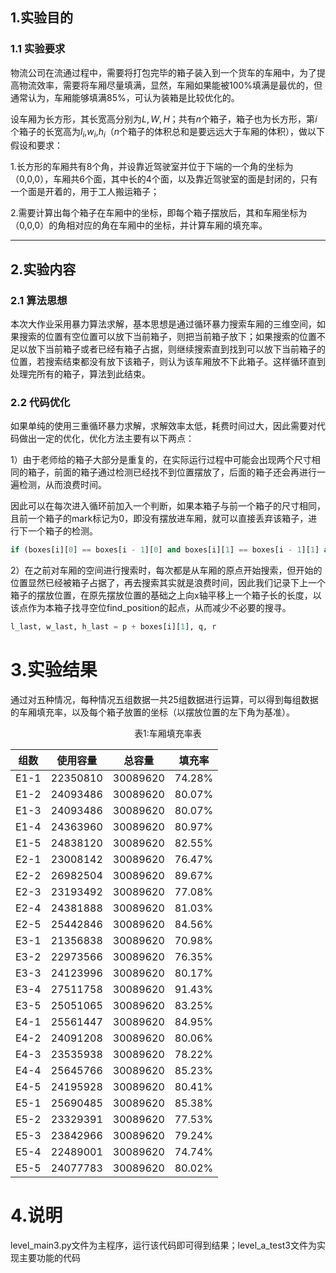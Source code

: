 ## 1.实验目的

### 1.1 实验要求

物流公司在流通过程中，需要将打包完毕的箱子装入到一个货车的车厢中，为了提高物流效率，需要将车厢尽量填满，显然，车厢如果能被100%填满是最优的，但通常认为，车厢能够填满85%，可认为装箱是比较优化的。

设车厢为长方形，其长宽高分别为$L,W,H$；共有$n$个箱子，箱子也为长方形，第$i$个箱子的长宽高为$l_i$,$w_i$,$h_i$（$n$个箱子的体积总和是要远远大于车厢的体积），做以下假设和要求：

1.长方形的车厢共有8个角，并设靠近驾驶室并位于下端的一个角的坐标为（0,0,0），车厢共6个面，其中长的4个面，以及靠近驾驶室的面是封闭的，只有一个面是开着的，用于工人搬运箱子；

2.需要计算出每个箱子在车厢中的坐标，即每个箱子摆放后，其和车厢坐标为（0,0,0）的角相对应的角在车厢中的坐标，并计算车厢的填充率。

<div style="page-break-after:always;"></div>

---

## 2.实验内容

### 2.1 算法思想

本次大作业采用暴力算法求解，基本思想是通过循环暴力搜索车厢的三维空间，如果搜索的位置有空位置可以放下当前箱子，则把当前箱子放下；如果搜索的位置不足以放下当前箱子或者已经有箱子占据，则继续搜索直到找到可以放下当前箱子的位置，若搜索结束都没有放下该箱子，则认为该车厢放不下此箱子。这样循环直到处理完所有的箱子，算法到此结束。

### 2.2 代码优化

如果单纯的使用三重循环暴力求解，求解效率太低，耗费时间过大，因此需要对代码做出一定的优化，优化方法主要有以下两点：

1）由于老师给的箱子大部分是重复的，在实际运行过程中可能会出现两个尺寸相同的箱子，前面的箱子通过检测已经找不到位置摆放了，后面的箱子还会再进行一遍检测，从而浪费时间。

因此可以在每次进入循环前加入一个判断，如果本箱子与前一个箱子的尺寸相同，且前一个箱子的mark标记为0，即没有摆放进车厢，就可以直接丢弃该箱子，进行下一个箱子的检测。

```python
if (boxes[i][0] == boxes[i - 1][0] and boxes[i][1] == boxes[i - 1][1] and boxes[i][2] == boxes[i - 1][2] and mark[i - 1] == 0):
```

2）在之前对车厢的空间进行搜索时，每次都是从车厢的原点开始搜索，但开始的位置显然已经被箱子占据了，再去搜索其实就是浪费时间，因此我们记录下上一个箱子的摆放位置，在原先摆放位置的基础之上向x轴平移上一个箱子长的长度，以该点作为本箱子找寻空位find_position的起点，从而减少不必要的搜寻。

```python
l_last, w_last, h_last = p + boxes[i][1], q, r
```

<div style="page-break-after:always;"></div>

# 3.实验结果

通过对五种情况，每种情况五组数据一共25组数据进行运算，可以得到每组数据的车厢填充率，以及每个箱子放置的坐标（以摆放位置的左下角为基准）。

<center>表1:车厢填充率表</center>

| 组数 | 使用容量 |  总容量  | 填充率 |
| :--: | :------: | :------: | :----: |
| E1-1 | 22350810 | 30089620 | 74.28% |
| E1-2 | 24093486 | 30089620 | 80.07% |
| E1-3 | 24093486 | 30089620 | 80.07% |
| E1-4 | 24363960 | 30089620 | 80.97% |
| E1-5 | 24838120 | 30089620 | 82.55% |
| E2-1 | 23008142 | 30089620 | 76.47% |
| E2-2 | 26982504 | 30089620 | 89.67% |
| E2-3 | 23193492 | 30089620 | 77.08% |
| E2-4 | 24381888 | 30089620 | 81.03% |
| E2-5 | 25442846 | 30089620 | 84.56% |
| E3-1 | 21356838 | 30089620 | 70.98% |
| E3-2 | 22973566 | 30089620 | 76.35% |
| E3-3 | 24123996 | 30089620 | 80.17% |
| E3-4 | 27511758 | 30089620 | 91.43% |
| E3-5 | 25051065 | 30089620 | 83.25% |
| E4-1 | 25561447 | 30089620 | 84.95% |
| E4-2 | 24091208 | 30089620 | 80.06% |
| E4-3 | 23535938 | 30089620 | 78.22% |
| E4-4 | 25645766 | 30089620 | 85.23% |
| E4-5 | 24195928 | 30089620 | 80.41% |
| E5-1 | 25690485 | 30089620 | 85.38% |
| E5-2 | 23329391 | 30089620 | 77.53% |
| E5-3 | 23842966 | 30089620 | 79.24% |
| E5-4 | 22489001 | 30089620 | 74.74% |
| E5-5 | 24077783 | 30089620 | 80.02% |



# 4.说明

level_main3.py文件为主程序，运行该代码即可得到结果；level_a_test3文件为实现主要功能的代码


